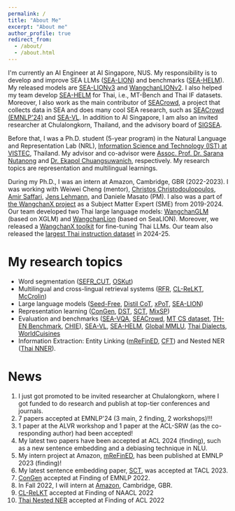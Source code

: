 ```yaml
---
permalink: /
title: "About Me"
excerpt: "About me"
author_profile: true
redirect_from: 
  - /about/
  - /about.html
---
```


I'm currently an AI Engineer at AI Singapore, NUS. My responsibility is to develop and improve SEA LLMs ([SEA-LION](https://arxiv.org/pdf/2504.05747)) and benchmarks ([SEA-HELM](https://arxiv.org/pdf/2502.14301)). My released models are [SEA-LIONv3](https://huggingface.co/aisingapore/gemma2-9b-cpt-sea-lionv3-base) and [WangchanLIONv2](https://huggingface.co/aisingapore/Gemma2-9b-WangchanLIONv2-instruct). I also helped my team develop [SEA-HELM](https://leaderboard.sea-lion.ai/) for Thai, i.e., MT-Bench and Thai IF datasets. Moreover, I also work as the main contributor of [SEACrowd](https://seacrowd.github.io/seacrowd-catalogue/), a project that collects data in SEA and does many cool SEA research, such as [SEACrowd (EMNLP'24)](https://aclanthology.org/2024.emnlp-main.296/) and [SEA-VL](https://arxiv.org/abs/2503.07920). In addition to AI Singapore, I am also an invited researcher at Chulalongkorn, Thailand, and the advisory board of [SIGSEA](https://www.sigsea.org/).

Before that, I was a Ph.D. student (5-year program) in the Natural Language and Representation Lab (NRL), [Information Science and Technology (IST) at VISTEC](https://vistec.ist/), Thailand.
My advisor and co-advisor were [Assoc. Prof. Dr. Sarana Nutanong](https://scholar.google.com/citations?user=fEPAC_AAAAAJ&hl=th) and [Dr. Ekapol Chuangsuwanich](https://scholar.google.com/citations?user=ST-jPeYAAAAJ&hl=th), respectively. My research topics are representation and multilingual learnings.  

During my Ph.D., I was an intern at Amazon, Cambridge, GBR (2022-2023). I was working with Weiwei Cheng (mentor), [Christos Christodoulopoulos](https://scholar.google.com/citations?user=oZORQtwAAAAJ&hl=en), [Amir Saffari](https://scholar.google.co.uk/citations?user=QJX4mnQAAAAJ&hl=en), [Jens Lehmann](https://scholar.google.com/citations?user=sEaQ5rgAAAAJ&hl=th&oi=ao), and Daniele Masato (PM). I also was a part of [the WangchanX project](https://www.wangchan.ai/home) as a Subject Matter Expert (SME) from 2019-2024. Our team developed two Thai large language models: [WangchanGLM](https://github.com/PyThaiNLP/WangChanGLM) (based on XGLM) and [WangchanLion](https://huggingface.co/airesearch/WangchanLion7B) (based on SeaLION). Moreover, we released a [WangchanX toolkit](https://github.com/vistec-AI/WangchanX) for fine-tuning Thai LLMs. Our team also released the [largest Thai instruction dataset](https://huggingface.co/datasets/airesearch/WangchanThaiInstruct) in 2024-25.  

My research topics
======
- Word segmentation ([SEFR_CUT](https://www.aclweb.org/anthology/2020.emnlp-main.315/), [OSKut](https://aclanthology.org/2021.findings-acl.86.pdf))
- Multilingual and cross-lingual retrieval systems ([RFR](https://aclanthology.org/2021.findings-emnlp.80/), [CL-ReLKT](https://openreview.net/forum?id=y42xxJ_xx8), [McCrolin](https://aclanthology.org/2024.findings-emnlp.157.pdf))
- Large language models ([Seed-Free](https://arxiv.org/pdf/2411.15484), [Distil CoT](https://aclanthology.org/2024.emnlp-main.442.pdf), [xPoT](https://arxiv.org/pdf/2502.17956?), [SEA-LION](https://arxiv.org/pdf/2504.05747))
- Representation learning ([ConGen](https://aclanthology.org/2022.findings-emnlp.483/), [DST](https://aclanthology.org/2023.acl-short.95.pdf), [SCT](https://direct.mit.edu/tacl/article/doi/10.1162/tacl_a_00620/118714/An-Efficient-Self-Supervised-Cross-View-Training), [MixSP](https://aclanthology.org/2024.findings-acl.668.pdf))
- Evaluation and benchmarks ([SEA-VQA](https://aclanthology.org/2024.alvr-1.15.pdf), [SEACrowd](https://aclanthology.org/2024.emnlp-main.296.pdf), [MT CS dataset](https://aclanthology.org/2024.findings-emnlp.351.pdf), [TH-EN Benchmark](https://arxiv.org/pdf/2410.17145), [CHIE](https://aclanthology.org/2024.genbench-1.10.pdf)), [SEA-VL](https://arxiv.org/pdf/2503.07920), [SEA-HELM](https://arxiv.org/pdf/2502.14301), [Global MMLU](https://arxiv.org/pdf/2412.03304), [Thai Dialects](https://arxiv.org/pdf/2504.05898), [WorldCuisines](https://arxiv.org/pdf/2410.12705)
- Information Extraction: Entity Linking ([mReFinED](https://aclanthology.org/2023.findings-emnlp.1007/), [CFT](https://aclanthology.org/2024.emnlp-main.855.pdf)) and Nested NER ([Thai NNER](https://aclanthology.org/2022.findings-acl.116/)).

News
======
1. I just got promoted to be invited researcher at Chulalongkorn, where I got funded to do research and publish at top-tier conferences and journals.  
2. 7 papers accepted at EMNLP'24 (3 main, 2 finding, 2 workshops)!!! 
3. 1 paper at the ALVR workshop and 1 paper at the ACL-SRW (as the co-responding author) had been accepted! 
4. My latest two papers have been accepted at ACL 2024 (finding), such as a new sentence embedding and a debiasing technique in NLU.
5. My intern project at Amazon, [mReFinED](https://aclanthology.org/2023.findings-emnlp.1007/), has been published at EMNLP 2023 (finding)! 
6. My latest sentence embedding paper, [SCT](https://github.com/mrpeerat/SCT), was accepted at TACL 2023. 
7. [ConGen](https://github.com/KornWtp/ConGen) accepted at Finding of EMNLP 2022.
8. In Fall 2022, I will intern at [Amazon](https://www.amazon.jobs/en/landing_pages/cambridge?base_query=&loc_query=&job_count=10&result_limit=10&sort=relevant&location%5B%5D=cambridge-uk&cache), Cambridge, GBR.
9. [CL-ReLKT](https://openreview.net/pdf?id=SGfeUGXMBZc) accepted at Finding of NAACL 2022
10. [Thai Nested NER](https://aclanthology.org/2022.findings-acl.116/) accepted at Finding of ACL 2022
